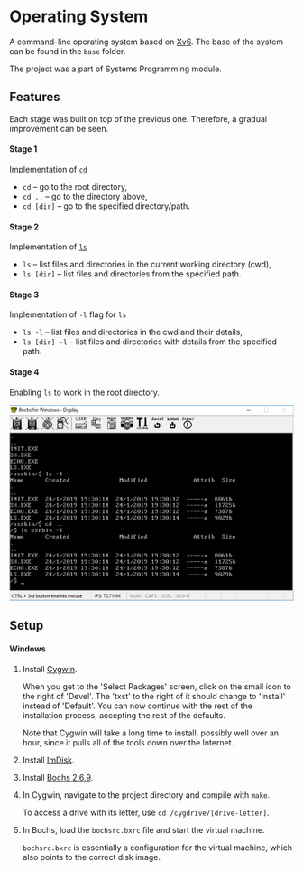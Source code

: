 # Operating System
A command-line operating system based on [Xv6](https://pdos.csail.mit.edu/6.828/2018/xv6.html "https://pdos.csail.mit.edu/6.828/2018/xv6.html").
The base of the system can be found in the `base` folder.

The project was a part of Systems Programming module.

## Features
Each stage was built on top of the previous one. Therefore, a gradual improvement can be seen.

#### Stage 1
Implementation of [`cd`](https://ss64.com/bash/cd.html "https://ss64.com/bash/cd.html")
* `cd` – go to the root directory,
* `cd ..` – go to the directory above,
* `cd [dir]` – go to the specified directory/path.

#### Stage 2
Implementation of [`ls`](https://ss64.com/bash/ls.html "https://ss64.com/bash/ls.html")
* `ls` – list files and directories in the current working directory (cwd),
* `ls [dir]` – list files and directories from the specified path.

#### Stage 3
Implementation of `-l` flag for `ls`
* `ls -l` – list files and directories in the cwd and their details,
* `ls [dir] -l` – list files and directories with details from the specified path.

#### Stage 4
Enabling `ls` to work in the root directory.

![Operating system screenshot](https://github.com/amrwc/OS/blob/master/assets/OS-ls.png)

## Setup

#### Windows
1. Install [Cygwin](https://cygwin.com/install.html "https://cygwin.com/install.html").

   When you get to the 'Select Packages' screen, click on the small icon to the right of 'Devel'. The 'txst' to the right of it should change to 'Install' instead of 'Default'. You can now continue with the rest of the installation process, accepting the rest of the defaults.

   Note that Cygwin will take a long time to install, possibly well over an hour, since it pulls all of the tools down over the Internet.

2. Install [ImDisk](http://www.ltr-data.se/opencode.html/#ImDisk "http://www.ltr-data.se/opencode.html/#ImDisk").
3. Install [Bochs 2.6.9](https://sourceforge.net/projects/bochs/files/bochs/2.6.9 "https://sourceforge.net/projects/bochs/files/bochs/2.6.9").
4. In Cygwin, navigate to the project directory and compile with `make`.

   To access a drive with its letter, use `cd /cygdrive/[drive-letter]`.

5. In Bochs, load the `bochsrc.bxrc` file and start the virtual machine.

   `bochsrc.bxrc` is essentially a configuration for the virtual machine, which also points to the correct disk image.
